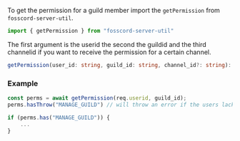 To get the permission for a guild member import the ``getPermission`` from ``fosscord-server-util``.
```ts
import { getPermission } from "fosscord-server-util"
```
The first argument is the userid the second the guildid and the third channelid if you want to receive the permission for a certain channel.
```ts
getPermission(user_id: string, guild_id: string, channel_id?: string): Promise<Permissions>;
```
### Example
```ts
const perms = await getPermission(req.userid, guild_id);
perms.hasThrow("MANAGE_GUILD") // will throw an error if the users lacks the permission

if (perms.has("MANAGE_GUILD")) {
    ...
}
```
